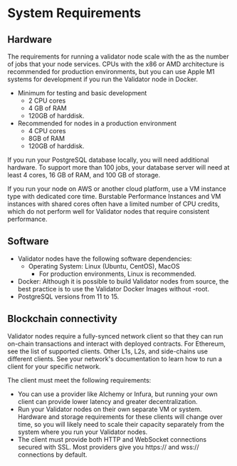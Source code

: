 # System Requirements

## Hardware

The requirements for running a validator node scale with the as the number of jobs that your node services. CPUs with the x86 or AMD architecture is recommended for production environments, but you can use Apple M1 systems for development if you run the Validator node in Docker.

- Minimum for testing and basic development
  - 2 CPU cores
  - 4 GB of RAM
  - 120GB of harddisk.
- Recommended for nodes in a production environment
  - 4 CPU cores
  - 8GB of RAM
  - 120GB of harddisk.

If you run your PostgreSQL database locally, you will need additional hardware. To support more than 100 jobs, your database server will need at least 4 cores, 16 GB of RAM, and 100 GB of storage.

If you run your node on AWS or another cloud platform, use a VM instance type with dedicated core time. Burstable Performance Instances and VM instances with shared cores often have a limited number of CPU credits, which do not perform well for Validator nodes that require consistent performance.

## Software

- Validator nodes have the following software dependencies:
  - Operating System: Linux (Ubuntu, CentOS), MacOS
    - For production environments, Linux is recommended.
- Docker: Although it is possible to build Validator nodes from source, the best practice is to use the Validator Docker Images without -root.
- PostgreSQL versions from 11 to 15.

## Blockchain connectivity

Validator nodes require a fully-synced network client so that they can run on-chain transactions and interact with deployed contracts. For Ethereum, see the list of supported clients. Other L1s, L2s, and side-chains use different clients. See your network's documentation to learn how to run a client for your specific network.

The client must meet the following requirements:

- You can use a provider like Alchemy or Infura, but running your own client can provide lower latency and greater decentralization.
- Run your Validator nodes on their own separate VM or system. Hardware and storage requirements for these clients will change over time, so you will likely need to scale their capacity separately from the system where you run your Validator nodes.
- The client must provide both HTTP and WebSocket connections secured with SSL. Most providers give you https:// and wss:// connections by default.
